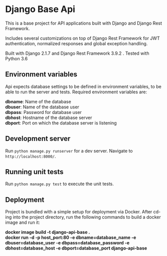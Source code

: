 # Django Base Api

This is a base project for API applications built with Django and Django Rest Framework.

Includes several customizations on top of Django Rest Framework for JWT authentication, normalized responses and global exception handling.

Built with Django 2.1.7 and Django Rest Framework 3.9.2 . Tested with Python 3.6

## Environment variables

Api expects database settings to be defined in environment variables, to be able to run the server and tests. Required environment variables are:

**dbname**: Name of the database<br/>
**dbuser**: Name of the database user<br/>
**dbpass**: Password for database user<br/>
**dbhost**: Hostname of the database server<br/>
**dbport**: Port on which the database server is listening

## Development server

Run `python manage.py runserver` for a dev server. Navigate to `http://localhost:8000/`.

## Running unit tests

Run `python manage.py test` to execute the unit tests.


## Deployment

Project is bundled with a simple setup for deployment via Docker. After cd-ing into the project directory, run the following commands to build a docker image and run it:

**docker image build -t django-api-base .**<br/>
**docker run -d -p host_port:80 -e dbname=database_name -e dbuser=database_user -e dbpass=database_password -e dbhost=database_host -e dbport=database_port django-api-base**
